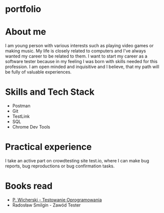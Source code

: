 # portfolio

# About me
I am young person with various interests such as playing video games or making music. My life is closely related to computers and I've always wanted my career to be related to them. I want to start my career as a software tester because in my feeling I was born with skills needed for this profession. I am open minded and inquisitive and I believe, that my path will be fully of valuable experiences.

# Skills and Tech Stack
* Postman
* Git
* TestLink
* SQL
* Chrome Dev Tools

# Practical experience
I take an active part on crowdtesting site test.io, where I can make bug reports, bug reproductions or bug confirmation tasks.

# Books read
* [P. Wicherski - Testowanie Oprogramowania](https://pwicherski.gitbook.io/testowanie-oprogramowania/)
* Radosław Smilgin - Zawód Tester

